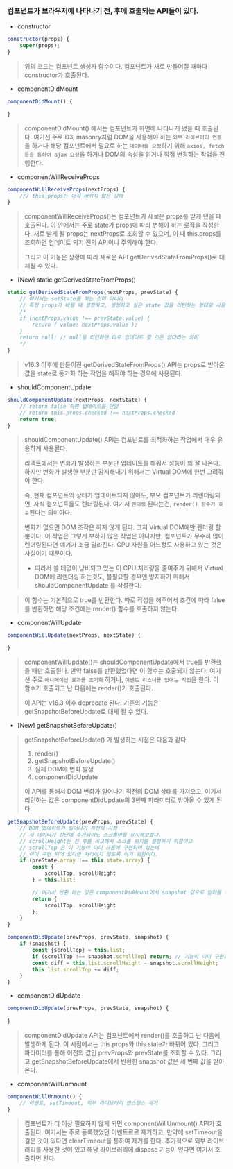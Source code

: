 ### 컴포넌트가 브라우저에 나타나기 전, 후에 호출되는 API들이 있다.

* constructor
```js
constructor(props) {
    super(props);
}
```
> 위의 코드는 컴포넌트 생성자 함수이다. 컴포넌트가 새로 만들어질 때마다 constructor가 호출된다.
>
* componentDidMount
```js
componentDidMount() {

}
```
> componentDidMount() 에서는 컴포넌트가 화면에 나타나게 됐을 때 호출된다.
> 여기선 주로 D3, masonry처럼 DOM을 사용해야 하는 `외부 라이브러리 연동`을 하거나
> 해당 컴포넌트에서 필요로 하는 `데이터를 요청`하기 위해 `axios, fetch 등을 통하여 ajax 요청`을 하거나
> DOM의 속성을 읽거나 직접 변경하는 작업을 진행한다.

* componentWillReceiveProps
```js
componentWillReceiveProps(nextProps) {
    /// this.props는 아직 바뀌지 않은 상태
}
```
> componentWillReceiveProps()는 컴포넌트가 새로운 props를 받게 됐을 때 호출된다.
> 이 안에서는 주로 state가 props에 따라 변해야 하는 로직을 작성한다. 
> 새로 받게 될 props는 nextProps로 조회할 수 있으며, 이 때 this.props를 조회하면
> 업데이트 되기 전의 API이니 주의해야 한다.
>
> 그리고 이 기능은 상황에 따라 새로운 API getDerivedStateFromProps()로 대체될 수 있다.

* [New] static getDerivedStateFromProps()
```js
static getDerivedStateFromProps(nextProps, prevState) {
    // 여기서는 setState를 하는 것이 아니라
    // 특정 props가 바뀔 때 설정하고, 설정하고 싶은 state 값을 리턴하는 형태로 사용된다.
    /*
    if (nextProps.value !== prevState.value) {
        return { value: nextProps.value };
    }
    return null; // null을 리턴하면 따로 업데이트 할 것은 없다라는 의미
    */
}
```
> v16.3 이후에 만들어진 getDerivedStateFromProps() API는 props로 받아온 값을
> state로 동기화 하는 작업을 해줘야 하는 경우에 사용된다.


* shouldComponentUpdate
```js
shouldComponentUpdate(nextProps, nextState) {
    // return false 하면 업데이트를 안함
    // return this.props.checked !== nextProps.checked
    return true;
}
```
> shouldComponentUpdate() API는 컴포넌트를 최적화하는 작업에서 매우 유용하게 사용된다.
> 
> 리액트에서는 변화가 발생하는 부분만 업데이트를 해줘서 성능이 꽤 잘 나온다.
> 하지만 변화가 발생한 부분만 감지해내기 위해서는 Virtual DOM에 한번 그려줘야 한다.
> 
> 즉, 현재 컴포넌트의 상태가 업데이트되지 않아도, 부모 컴포넌트가 리렌더링되면, 자식 컴포넌트들도 렌더링된다.
> 여기서 `렌더링` 된다는건, `render() 함수가 호출`된다는 의미이다.
>
> 변화가 없으면 DOM 조작은 하지 않게 된다. 그저 Virtual DOM에만 렌더링 할 뿐이다.
> 이 작업은 그렇게 부하가 많은 작업은 아니지만, 컴포넌트가 무수히 많이 렌더링된다면 얘기가 조금 달라진다.
> CPU 자원을 어느정도 사용하고 있는 것은 사실이기 때문이다.
>
> * 따라서 쓸 데없이 낭비되고 있는 이 CPU 처리량을 줄여주기 위해서 Virtual DOM에 리렌더링 하는것도,
> 불필요할 경우엔 방지하기 위해서 shouldComponentUpdate 를 작성한다.

> 이 함수는 기본적으로 true를 반환한다. 따로 작성을 해주어서 조건에 따라 false를 반환하면 해당 조건에는
> render() 함수를 호출하지 않는다.

* componentWillUpdate
```js
componentWillUpdate(nextProps, nextState) {

}
```
> componentWillUpdate()는 shouldComponentUpdate에서 true를 반환했을 때만 호출된다.
> 만약 false를 반환했었다면 이 함수는 호출되지 않는다.
> 여기선 주로 `애니메이션 효과를 초기화` 하거나, `이벤트 리스너를 없애는 작업`을 한다.
> 이 함수가 호출되고 난 다음에는 render()가 호출된다.
>
> 이 API는 v16.3 이후 deprecate 된다. 기존의 기능은 getSnapshotBeforeUpdate로 대체 될 수 있다.

* [New] getSnapshotBeforeUpdate()
> getSnapshotBeforeUpdate() 가 발생하는 시점은 다음과 같다.
> 1. render()
> 2. getSnapshotBeforeUpdate()
> 3. 실제 DOM에 변화 발생
> 4. componentDidUpdate
>
> 이 API를 통해서 DOM 변화가 일어나기 직전의 DOM 상태를 가져오고, 여기서 리턴하는 값은
> componentDidUpdate의 3번째 파라미터로 받아올 수 있게 된다.
```js
getSnapshotBeforeUpdate(prevProps, prevState) {
    // DOM 업데이트가 일어나기 직전의 시점
    // 새 데이터가 상단에 추가되어도 스크롤바를 유지해보겠다.
    // scrollHeight는 전 후를 비교해서 스크롤 위치를 설정하기 위함이고
    // scrollTop 은 이 기능이 이미 크롬에 구현되어 있는데
    // 이미 구현 되어 있다면 처리하지 않도록 하기 위함이다.
    if (preState.array !== this.state.array) {
        const {
            scrollTop, scrollHeight
        } = this.list;

        // 여기서 반환 하는 값은 componentDidMount에서 snapshot 값으로 받아올 수 있다.
        return {
            scrollTop, scrollHeight
        };  
    }
}

componentDidUpdate(prevProps, prevState, snapshot) {
    if (snapshot) {
        const {scrollTop} = this.list;
        if (scrollTop !== snapshot.scrollTop) return; // 기능이 이미 구현되어있다면 처리하지 않는다.
        const diff = this.list.scrollHeight - snapshot.scrollHeight;
        this.list.scrollTop += diff;
    }
}
```

* componentDidUpdate
```js
componentDidUpdate(prevProps, prevState, snapshot) {
   
}
```
> componentDidUpdate API는 컴포넌트에서 render()를 호출하고 난 다음에 발생하게 된다.
> 이 시점에서는 this.props와 this.state가 바뀌어 있다. 그리고 파라미터를 통해 이전의 값인
> prevProps와 prevState를 조회할 수 있다.
> 그리고 getSnapshotBeforeUpdate에서 반환한 snapshot 값은 세 번째 값을 받아온다.

* componentWillUnmount
```js
componentWillUnmount() {
    // 이벤트, setTimeout, 외부 라이브러리 인스턴스 제거
}
```
> 컴포넌트가 더 이상 필요하지 않게 되면 componentWillUnmount() API가 호출된다.
> 여기서는 주로 등록했었던 이벤트르르 제거하고, 만약에 setTimeout을 걸은 것이 있다면
> clearTimeout을 통하여 제거를 한다.
> 추가적으로 외부 라이브러리를 사용한 것이 있고 해당 라이브러리에 
> dispose 기능이 있다면 여기서 호출하면 된다.